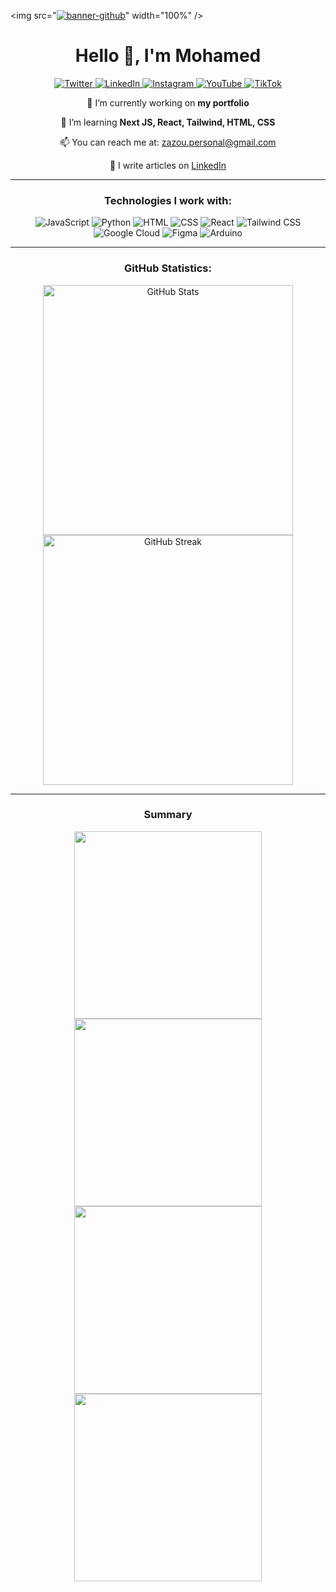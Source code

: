 <!-- Banner Section -->
<img src="<a href="https://ibb.co/YXzpWkY"><img src="https://i.ibb.co/PM7wYh3/banner-github.png" alt="banner-github" border="0"></a>" width="100%" />

<h1 align="center">Hello 👋, I'm Mohamed</h1>

<!-- Social Media Icons (Material Design Style) -->
<p align="center">
  <a href="https://twitter.com/zaaazo_" target="_blank">
    <img src="https://img.shields.io/badge/Twitter-1DA1F2?style=flat-square&logo=twitter&logoColor=white" alt="Twitter" />
  </a>
  <a href="https://linkedin.com/in/zazo" target="_blank">
    <img src="https://img.shields.io/badge/LinkedIn-0077B5?style=flat-square&logo=linkedin&logoColor=white" alt="LinkedIn" />
  </a>
  <a href="https://www.instagram.com/" target="_blank">
    <img src="https://img.shields.io/badge/Instagram-E4405F?style=flat-square&logo=instagram&logoColor=white" alt="Instagram" />
  </a>
  <a href="https://www.youtube.com/" target="_blank">
    <img src="https://img.shields.io/badge/YouTube-FF0000?style=flat-square&logo=youtube&logoColor=white" alt="YouTube" />
  </a>
  <a href="https://www.tiktok.com/" target="_blank">
    <img src="https://img.shields.io/badge/TikTok-000000?style=flat-square&logo=tiktok&logoColor=white" alt="TikTok" />
  </a>
</p>

<!-- About Section -->
<p align="center">🔭 I’m currently working on <strong>my portfolio</strong></p>
<p align="center">🌱 I’m learning <strong>Next JS, React, Tailwind, HTML, CSS</strong></p>
<p align="center">📫 You can reach me at: <a href="mailto:zazou.personal@gmail.com">zazou.personal@gmail.com</a></p>
<p align="center">📝 I write articles on <a href="https://www.linkedin.com/in/zazo/">LinkedIn</a></p>

---

<!-- Tools & Languages (Modern Icons) -->
<h3 align="center">Technologies I work with:</h3>
<p align="center">
  <img src="https://img.shields.io/badge/JavaScript-F7DF1E?style=flat-square&logo=javascript&logoColor=black" alt="JavaScript" />
  <img src="https://img.shields.io/badge/Python-3776AB?style=flat-square&logo=python&logoColor=white" alt="Python" />
  <img src="https://img.shields.io/badge/HTML-E34F26?style=flat-square&logo=html5&logoColor=white" alt="HTML" />
  <img src="https://img.shields.io/badge/CSS-1572B6?style=flat-square&logo=css3&logoColor=white" alt="CSS" />
  <img src="https://img.shields.io/badge/React-61DAFB?style=flat-square&logo=react&logoColor=black" alt="React" />
  <img src="https://img.shields.io/badge/TailwindCSS-38B2AC?style=flat-square&logo=tailwind-css&logoColor=white" alt="Tailwind CSS" />
  <img src="https://img.shields.io/badge/Google%20Cloud-4285F4?style=flat-square&logo=google-cloud&logoColor=white" alt="Google Cloud" />
  <img src="https://img.shields.io/badge/Figma-F24E1E?style=flat-square&logo=figma&logoColor=white" alt="Figma" />
  <img src="https://img.shields.io/badge/Arduino-00979D?style=flat-square&logo=arduino&logoColor=white" alt="Arduino" />
</p>

---

<!-- GitHub Stats (Minimalistic, Consistent Theme) -->
<h3 align="center">GitHub Statistics:</h3>
<p align="center">
  <img src="https://github-readme-stats.vercel.app/api?username=zaazo&show_icons=true&theme=material-palenight&hide_border=true" alt="GitHub Stats" width="400em" />
  <img src="https://github-readme-streak-stats.herokuapp.com/?user=zaazo&theme=material-palenight&hide_border=true" alt="GitHub Streak" width="400em" />
</p>

---

<!-- Summary Cards (Consistent Theme) -->
<h3 align="center">Summary</h3>
<p align="center">
  <img src="http://github-profile-summary-cards.vercel.app/api/cards/stats?username=zaazo&theme=material-palenight" width="300em" />
  <img src="http://github-profile-summary-cards.vercel.app/api/cards/most-commit-language?username=zaazo&theme=material-palenight" width="300em" />
  <img src="http://github-profile-summary-cards.vercel.app/api/cards/repos-per-language?username=zaazo&theme=material-palenight" width="300em" />
  <img src="http://github-profile-summary-cards.vercel.app/api/cards/productive-time?username=zaazo&theme=material-palenight" width="300em" />
</p>
